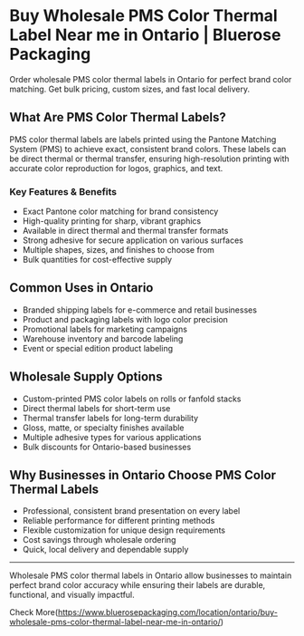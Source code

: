 # Buy Wholesale PMS Color Thermal Label Near me in Ontario | Bluerose Packaging 

Order wholesale PMS color thermal labels in Ontario for perfect brand color matching. Get bulk pricing, custom sizes, and fast local delivery.

## What Are PMS Color Thermal Labels?

PMS color thermal labels are labels printed using the Pantone Matching System (PMS) to achieve exact, consistent brand colors. These labels can be direct thermal or thermal transfer, ensuring high-resolution printing with accurate color reproduction for logos, graphics, and text.

### Key Features & Benefits

- Exact Pantone color matching for brand consistency  
- High-quality printing for sharp, vibrant graphics  
- Available in direct thermal and thermal transfer formats  
- Strong adhesive for secure application on various surfaces  
- Multiple shapes, sizes, and finishes to choose from  
- Bulk quantities for cost-effective supply  

## Common Uses in Ontario

- Branded shipping labels for e-commerce and retail businesses  
- Product and packaging labels with logo color precision  
- Promotional labels for marketing campaigns  
- Warehouse inventory and barcode labeling  
- Event or special edition product labeling  

## Wholesale Supply Options

- Custom-printed PMS color labels on rolls or fanfold stacks  
- Direct thermal labels for short-term use  
- Thermal transfer labels for long-term durability  
- Gloss, matte, or specialty finishes available  
- Multiple adhesive types for various applications  
- Bulk discounts for Ontario-based businesses  

## Why Businesses in Ontario Choose PMS Color Thermal Labels

- Professional, consistent brand presentation on every label  
- Reliable performance for different printing methods  
- Flexible customization for unique design requirements  
- Cost savings through wholesale ordering  
- Quick, local delivery and dependable supply  

---

Wholesale PMS color thermal labels in Ontario allow businesses to maintain perfect brand color accuracy while ensuring their labels are durable, functional, and visually impactful.

Check More(https://www.bluerosepackaging.com/location/ontario/buy-wholesale-pms-color-thermal-label-near-me-in-ontario/)

